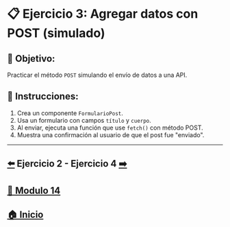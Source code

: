 # 📋 Ejercicio 3: Agregar datos con POST (simulado)

## 🎯 Objetivo:
Practicar el método `POST` simulando el envío de datos a una API.

## 📝 Instrucciones:
1. Crea un componente `FormularioPost`.
2. Usa un formulario con campos `título` y `cuerpo`.
3. Al enviar, ejecuta una función que use `fetch()` con método POST.
4. Muestra una confirmación al usuario de que el post fue "enviado".
---

## [⬅️](../Ejercicios/Ejercicio_2.md) Ejercicio 2 - Ejercicio 4 [➡️](../Ejercicios/Ejercicio_4.md) 
## [📄 Modulo 14](../Modulo_14.md)
## [🏠 Inicio](../../README.md)
